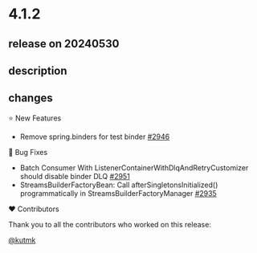 # 4.1.2

## release on 20240530

## description

## changes

⭐ New Features

* Remove spring.binders for test binder <a href="https://github.com/spring-cloud/spring-cloud-stream/issues/2946" data-hovercard-type="issue" data-hovercard-url="/spring-cloud/spring-cloud-stream/issues/2946/hovercard">#2946</a>

🐞 Bug Fixes

* Batch Consumer With ListenerContainerWithDlqAndRetryCustomizer should disable binder DLQ <a href="https://github.com/spring-cloud/spring-cloud-stream/issues/2951" data-hovercard-type="issue" data-hovercard-url="/spring-cloud/spring-cloud-stream/issues/2951/hovercard">#2951</a>
* StreamsBuilderFactoryBean: Call afterSingletonsInitialized() programmatically in StreamsBuilderFactoryManager <a href="https://github.com/spring-cloud/spring-cloud-stream/issues/2935" data-hovercard-type="issue" data-hovercard-url="/spring-cloud/spring-cloud-stream/issues/2935/hovercard">#2935</a>

❤️ Contributors

Thank you to all the contributors who worked on this release:

<a class="user-mention notranslate" data-hovercard-type="user" data-hovercard-url="/users/kutmk/hovercard" data-octo-click="hovercard-link-click" data-octo-dimensions="link_type:self" href="https://github.com/kutmk">@kutmk</a>


